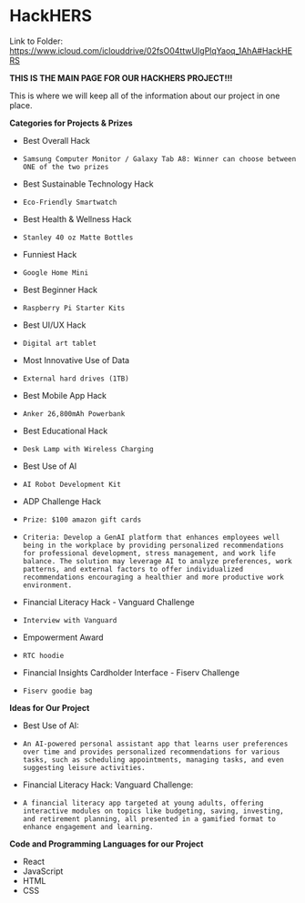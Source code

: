 # HackHERS
Link to Folder: https://www.icloud.com/iclouddrive/02fsO04ttwUIgPlqYaoq_1AhA#HackHERS 

**THIS IS THE MAIN PAGE FOR OUR HACKHERS PROJECT!!!**

This is where we will keep all of the information about our project in one place.

**Categories for Projects & Prizes**
*  Best Overall Hack
*     Samsung Computer Monitor / Galaxy Tab A8: Winner can choose between ONE of the two prizes

* Best Sustainable Technology Hack
*     Eco-Friendly Smartwatch

* Best Health & Wellness Hack
*     Stanley 40 oz Matte Bottles

* Funniest Hack
*     Google Home Mini

* Best Beginner Hack
*     Raspberry Pi Starter Kits

* Best UI/UX Hack
*     Digital art tablet

* Most Innovative Use of Data
*     External hard drives (1TB)

* Best Mobile App Hack
*     Anker 26,800mAh Powerbank

* Best Educational Hack
*     Desk Lamp with Wireless Charging

* Best Use of AI
*     AI Robot Development Kit

* ADP Challenge Hack
*     Prize: $100 amazon gift cards
*     Criteria: Develop a GenAI platform that enhances employees well being in the workplace by providing personalized recommendations for professional development, stress management, and work life balance. The solution may leverage AI to analyze preferences, work patterns, and external factors to offer individualized recommendations encouraging a healthier and more productive work environment.

* Financial Literacy Hack - Vanguard Challenge
*     Interview with Vanguard

* Empowerment Award
*     RTC hoodie

* Financial Insights Cardholder Interface - Fiserv Challenge
*     Fiserv goodie bag

**Ideas for Our Project**
* Best Use of AI:
*     An AI-powered personal assistant app that learns user preferences over time and provides personalized recommendations for various tasks, such as scheduling appointments, managing tasks, and even suggesting leisure activities.
* Financial Literacy Hack: Vanguard Challenge:
*     A financial literacy app targeted at young adults, offering interactive modules on topics like budgeting, saving, investing, and retirement planning, all presented in a gamified format to enhance engagement and learning.

**Code and Programming Languages for our Project**
* React
* JavaScript
* HTML
* CSS
